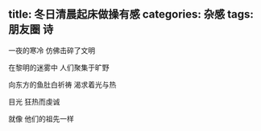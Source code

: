 title: 冬日清晨起床做操有感
categories: 杂感
tags: 朋友圈 诗
---

一夜的寒冷 仿佛击碎了文明

在黎明的迷雾中 人们聚集于旷野

向东方的鱼肚白祈祷 渴求着光与热

目光 狂热而虔诚

就像 他们的祖先一样